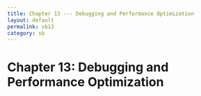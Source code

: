 ```yaml
---
title: Chapter 13 --- Debugging and Performance Optimization
layout: default
permalink: sb13
category: sb
---
```

# Chapter 13: Debugging and Performance Optimization

